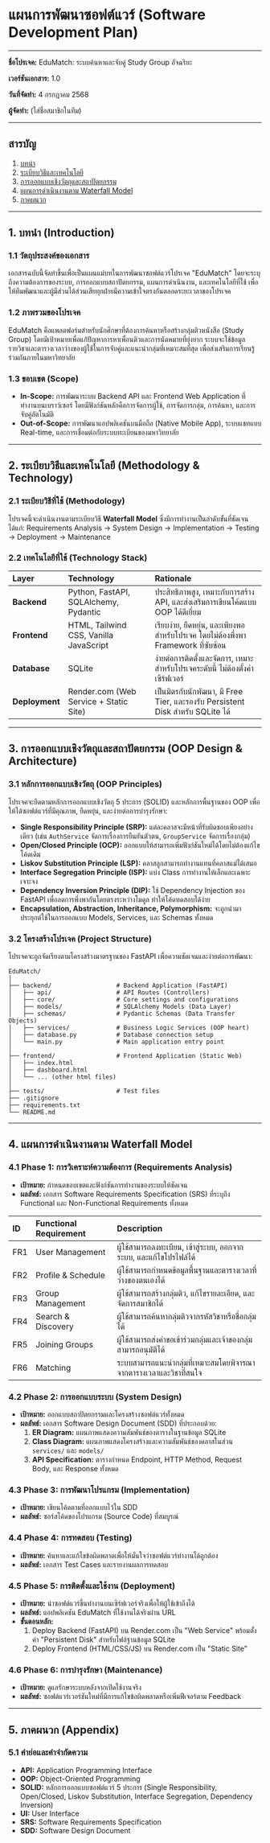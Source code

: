 
# แผนการพัฒนาซอฟต์แวร์ (Software Development Plan)

---

**ชื่อโปรเจค:** EduMatch: ระบบค้นหาและจับคู่ Study Group อัจฉริยะ

**เวอร์ชันเอกสาร:** 1.0

**วันที่จัดทำ:** 4 กรกฎาคม 2568

**ผู้จัดทำ:** (ใส่ชื่อสมาชิกในทีม)

---

## สารบัญ

1. [บทนำ](#1-บทนำ-introduction)
2. [ระเบียบวิธีและเทคโนโลยี](#2-ระเบียบวิธีและเทคโนโลยี-methodology--technology)
3. [การออกแบบเชิงวัตถุและสถาปัตยกรรม](#3-การออกแบบเชิงวัตถุและสถาปัตยกรรม-oop-design--architecture)
4. [แผนการดำเนินงานตาม Waterfall Model](#4-แผนการดำเนินงานตาม-waterfall-model)
5. [ภาคผนวก](#5-ภาคผนวก-appendix)

---

## 1. บทนำ (Introduction)

### 1.1 วัตถุประสงค์ของเอกสาร

เอกสารฉบับนี้จัดทำขึ้นเพื่อเป็นแผนแม่บทในการพัฒนาซอฟต์แวร์โปรเจค "EduMatch" โดยจะระบุถึงความต้องการของระบบ, การออกแบบสถาปัตยกรรม, แผนการดำเนินงาน, และเทคโนโลยีที่ใช้ เพื่อให้ทีมพัฒนาและผู้มีส่วนได้ส่วนเสียทุกฝ่ายมีความเข้าใจตรงกันตลอดระยะเวลาของโปรเจค

### 1.2 ภาพรวมของโปรเจค

EduMatch คือแพลตฟอร์มสำหรับนักศึกษาที่ต้องการค้นหาหรือสร้างกลุ่มติวหนังสือ (Study Group) โดยมีเป้าหมายเพื่อแก้ปัญหาการหาเพื่อนติวและการนัดหมายที่ยุ่งยาก ระบบจะใช้ข้อมูลรายวิชาและตารางเวลาว่างของผู้ใช้ในการจับคู่และแนะนำกลุ่มที่เหมาะสมที่สุด เพื่อส่งเสริมการเรียนรู้ร่วมกันภายในมหาวิทยาลัย

### 1.3 ขอบเขต (Scope)

- **In-Scope:** การพัฒนาระบบ Backend API และ Frontend Web Application ที่ทำงานบนเบราว์เซอร์ โดยมีฟังก์ชันหลักคือการจัดการผู้ใช้, การจัดการกลุ่ม, การค้นหา, และการจับคู่อัตโนมัติ
- **Out-of-Scope:** การพัฒนาแอปพลิเคชันบนมือถือ (Native Mobile App), ระบบแชทแบบ Real-time, และการเชื่อมต่อกับระบบทะเบียนของมหาวิทยาลัย

---

## 2. ระเบียบวิธีและเทคโนโลยี (Methodology & Technology)

### 2.1 ระเบียบวิธีที่ใช้ (Methodology)

โปรเจคนี้จะดำเนินงานตามระเบียบวิธี **Waterfall Model** ซึ่งมีการทำงานเป็นลำดับขั้นที่ชัดเจน ได้แก่: Requirements Analysis -> System Design -> Implementation -> Testing -> Deployment -> Maintenance

### 2.2 เทคโนโลยีที่ใช้ (Technology Stack)

| Layer      | Technology                                    | Rationale                                                                 |
| :--------- | :-------------------------------------------- | :------------------------------------------------------------------------ |
| **Backend**  | Python, FastAPI, SQLAlchemy, Pydantic         | ประสิทธิภาพสูง, เหมาะกับการสร้าง API, และส่งเสริมการเขียนโค้ดแบบ OOP ได้ดีเยี่ยม |
| **Frontend** | HTML, Tailwind CSS, Vanilla JavaScript        | เรียบง่าย, ยืดหยุ่น, และเพียงพอสำหรับโปรเจค โดยไม่ต้องพึ่งพา Framework ที่ซับซ้อน |
| **Database** | SQLite                                        | ง่ายต่อการติดตั้งและจัดการ, เหมาะสำหรับโปรเจคระดับนี้ ไม่ต้องตั้งค่าเซิร์ฟเวอร์ |
| **Deployment**| Render.com (Web Service + Static Site)        | เป็นมิตรกับนักพัฒนา, มี Free Tier, และรองรับ Persistent Disk สำหรับ SQLite ได้ |

---

## 3. การออกแบบเชิงวัตถุและสถาปัตยกรรม (OOP Design & Architecture)

### 3.1 หลักการออกแบบเชิงวัตถุ (OOP Principles)

โปรเจคจะยึดตามหลักการออกแบบเชิงวัตถุ 5 ประการ (SOLID) และหลักการพื้นฐานของ OOP เพื่อให้ได้ซอฟต์แวร์ที่มีคุณภาพ, ยืดหยุ่น, และง่ายต่อการบำรุงรักษา:

- **Single Responsibility Principle (SRP):** แต่ละคลาสจะมีหน้าที่รับผิดชอบเพียงอย่างเดียว (เช่น `AuthService` จัดการเรื่องการยืนยันตัวตน, `GroupService` จัดการเรื่องกลุ่ม)
- **Open/Closed Principle (OCP):** ออกแบบให้สามารถเพิ่มฟังก์ชันใหม่ได้โดยไม่ต้องแก้ไขโค้ดเดิม
- **Liskov Substitution Principle (LSP):** คลาสลูกสามารถทำงานแทนที่คลาสแม่ได้เสมอ
- **Interface Segregation Principle (ISP):** แบ่ง Class การทำงานให้เล็กและเฉพาะเจาะจง
- **Dependency Inversion Principle (DIP):** ใช้ Dependency Injection ของ FastAPI เพื่อลดการพึ่งพากันโดยตรงระหว่างโมดูล ทำให้โค้ดทดสอบได้ง่าย
- **Encapsulation, Abstraction, Inheritance, Polymorphism:** จะถูกนำมาประยุกต์ใช้ในการออกแบบ Models, Services, และ Schemas ทั้งหมด

### 3.2 โครงสร้างโปรเจค (Project Structure)

โปรเจคจะถูกจัดเรียงตามโครงสร้างมาตรฐานของ FastAPI เพื่อความชัดเจนและง่ายต่อการพัฒนา:

```
EduMatch/
│
├── backend/                  # Backend Application (FastAPI)
│   ├── api/                  # API Routes (Controllers)
│   ├── core/                 # Core settings and configurations
│   ├── models/               # SQLAlchemy Models (Data Layer)
│   ├── schemas/              # Pydantic Schemas (Data Transfer Objects)
│   ├── services/             # Business Logic Services (OOP heart)
│   ├── database.py           # Database connection setup
│   └── main.py               # Main application entry point
│
├── frontend/                 # Frontend Application (Static Web)
│   ├── index.html
│   ├── dashboard.html
│   └── ... (other html files)
│
├── tests/                    # Test files
├── .gitignore
├── requirements.txt
└── README.md
```

---

## 4. แผนการดำเนินงานตาม Waterfall Model

### 4.1 Phase 1: การวิเคราะห์ความต้องการ (Requirements Analysis)
- **เป้าหมาย:** กำหนดขอบเขตและฟังก์ชันการทำงานของระบบให้ชัดเจน
- **ผลลัพธ์:** เอกสาร Software Requirements Specification (SRS) ที่ระบุถึง Functional และ Non-Functional Requirements ทั้งหมด

| ID   | Functional Requirement | Description                                                              |
| :--- | :--------------------- | :----------------------------------------------------------------------- |
| FR1  | User Management        | ผู้ใช้สามารถลงทะเบียน, เข้าสู่ระบบ, ออกจากระบบ, และแก้ไขโปรไฟล์ได้         |
| FR2  | Profile & Schedule     | ผู้ใช้สามารถกำหนดข้อมูลพื้นฐานและตารางเวลาที่ว่างของตนเองได้              |
| FR3  | Group Management       | ผู้ใช้สามารถสร้างกลุ่มติว, แก้ไขรายละเอียด, และจัดการสมาชิกได้             |
| FR4  | Search & Discovery     | ผู้ใช้สามารถค้นหากลุ่มติวจากรหัสวิชาหรือชื่อกลุ่มได้                      |
| FR5  | Joining Groups         | ผู้ใช้สามารถส่งคำขอเข้าร่วมกลุ่มและเจ้าของกลุ่มสามารถอนุมัติได้            |
| FR6  | Matching               | ระบบสามารถแนะนำกลุ่มที่เหมาะสมโดยพิจารณาจากตารางเวลาและวิชาที่สนใจ         |

### 4.2 Phase 2: การออกแบบระบบ (System Design)
- **เป้าหมาย:** ออกแบบสถาปัตยกรรมและโครงสร้างซอฟต์แวร์ทั้งหมด
- **ผลลัพธ์:** เอกสาร Software Design Document (SDD) ที่ประกอบด้วย:
    1.  **ER Diagram:** แผนภาพแสดงความสัมพันธ์ของตารางในฐานข้อมูล SQLite
    2.  **Class Diagram:** แผนภาพแสดงโครงสร้างและความสัมพันธ์ของคลาสในส่วน `services/` และ `models/`
    3.  **API Specification:** ตารางกำหนด Endpoint, HTTP Method, Request Body, และ Response ทั้งหมด

### 4.3 Phase 3: การพัฒนาโปรแกรม (Implementation)
- **เป้าหมาย:** เขียนโค้ดตามที่ออกแบบไว้ใน SDD
- **ผลลัพธ์:** ซอร์สโค้ดของโปรแกรม (Source Code) ที่สมบูรณ์

### 4.4 Phase 4: การทดสอบ (Testing)
- **เป้าหมาย:** ค้นหาและแก้ไขข้อผิดพลาดเพื่อให้มั่นใจว่าซอฟต์แวร์ทำงานได้ถูกต้อง
- **ผลลัพธ์:** เอกสาร Test Cases และรายงานผลการทดสอบ

### 4.5 Phase 5: การติดตั้งและใช้งาน (Deployment)
- **เป้าหมาย:** นำซอฟต์แวร์ขึ้นทำงานบนเซิร์ฟเวอร์จริงเพื่อให้ผู้ใช้เข้าถึงได้
- **ผลลัพธ์:** แอปพลิเคชัน EduMatch ที่ใช้งานได้จริงผ่าน URL
- **ขั้นตอนหลัก:**
    1.  Deploy Backend (FastAPI) บน Render.com เป็น "Web Service" พร้อมตั้งค่า "Persistent Disk" สำหรับไฟล์ฐานข้อมูล SQLite
    2.  Deploy Frontend (HTML/CSS/JS) บน Render.com เป็น "Static Site"

### 4.6 Phase 6: การบำรุงรักษา (Maintenance)
- **เป้าหมาย:** ดูแลรักษาระบบหลังจากเปิดใช้งานจริง
- **ผลลัพธ์:** ซอฟต์แวร์เวอร์ชันใหม่ที่มีการแก้ไขข้อผิดพลาดหรือเพิ่มฟีเจอร์ตาม Feedback

---

## 5. ภาคผนวก (Appendix)

### 5.1 คำย่อและคำจำกัดความ
- **API:** Application Programming Interface
- **OOP:** Object-Oriented Programming
- **SOLID:** หลักการออกแบบซอฟต์แวร์ 5 ประการ (Single Responsibility, Open/Closed, Liskov Substitution, Interface Segregation, Dependency Inversion)
- **UI:** User Interface
- **SRS:** Software Requirements Specification
- **SDD:** Software Design Document
